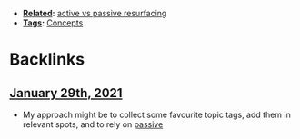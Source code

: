- **[Related](<Related.md>):** [active vs passive resurfacing](<active vs passive resurfacing.md>)
- **[Tags](<Tags.md>):** [Concepts](<Concepts.md>)

# Backlinks
## [January 29th, 2021](<January 29th, 2021.md>)
- My approach might be to collect some favourite topic tags, add them in relevant spots, and to rely on [passive](<passive.md>)

